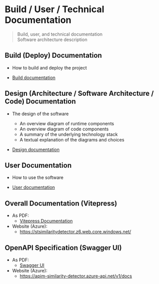 # Build / User / Technical Documentation

> Build, user, and technical documentation  
  Software architecture description

## Build (Deploy) Documentation

- How to build and deploy the project

- [Build documentation](../Deliverables/2022-02-09_sprint-13-build-documentation.pdf)

## Design (Architecture / Software Architecture / Code) Documentation

- The design of the software
  - An overview diagram of runtime components
  - An overview diagram of code components
  - A summary of the underlying technology stack
  - A textual explanation of the diagrams and choices

- [Design documentation](../Deliverables/2022-02-09_sprint-13-design-documentation.pdf)

## User Documentation

- How to use the software

- [User documentation](../Deliverables/2022-02-09_sprint-13-user-documentation.pdf)

## Overall Documentation (Vitepress)

- As PDF:
  - [Vitepress Documentation](./Vitepress-Documentation.pdf)
- Website (Azure):
  - https://stsimilaritydetector.z6.web.core.windows.net/

## OpenAPI Specification (Swagger UI)

- As PDF:
  - [Swagger UI](./Swagger-UI.pdf)
- Website (Azure):
  - https://apim-similarity-detector.azure-api.net/v1/docs
